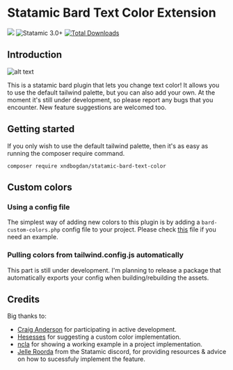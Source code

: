 
# Statamic Bard Text Color Extension

<a href="https://www.buymeacoffee.com/xndbogdan"><img src="https://img.buymeacoffee.com/button-api/?text=Buy me a coffee&emoji=&slug=xndbogdan&button_colour=FFDD00&font_colour=000000&font_family=Cookie&outline_colour=000000&coffee_colour=ffffff"></a>
![Statamic 3.0+](https://img.shields.io/badge/Statamic-3.0+-FF269E?style=for-the-badge&link=https://statamic.com)
[![Total Downloads](https://img.shields.io/packagist/dt/xndbogdan/statamic-bard-text-color.svg)](https://packagist.org/packages/xndbogdan/statamic-bard-text-color)

## Introduction

![alt text](https://github.com/xndbogdan/statamic-bard-text-color/raw/main/preview_v2.0.png  "Preview")

This is a statamic bard plugin that lets you change text color!
It allows you to use the default tailwind palette, but you can also add your own.
At the moment it's still under development, so please report any bugs that you encounter.
New feature suggestions are welcomed too.

## Getting started

If you only wish to use the default tailwind palette, then it's as easy as running the composer require command.

` composer require xndbogdan/statamic-bard-text-color `

## Custom colors

### Using a config file
The simplest way of adding new colors to this plugin is by adding a  `bard-custom-colors.php`  config file to your project.
Please check [this](https://github.com/xndbogdan/statamic-bard-text-color/blob/main/config/bard-custom-colors.php) file if you need an example.

### Pulling colors from tailwind.config.js automatically
This part is still under development.
I'm planning to release a package that automatically exports your config when building/rebuilding the assets.

## Credits

Big thanks to:
- [Craig Anderson](https://github.com/intrepidws) for participating in active development.
- [Hesesses](https://github.com/Hesesses) for suggesting a custom color implementation.
- [ncla](https://github.com/ncla) for showing a working example in a project implementation.
- [Jelle Roorda](https://github.com/jelleroorda) from the Statamic discord, for providing resources & advice on how to sucessfuly implement the feature.
